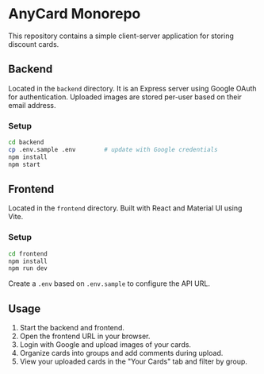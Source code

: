 # AnyCard Monorepo

This repository contains a simple client-server application for storing discount cards.

## Backend
Located in the `backend` directory. It is an Express server using Google OAuth for authentication. Uploaded images are stored per-user based on their email address.

### Setup
```bash
cd backend
cp .env.sample .env        # update with Google credentials
npm install
npm start
```

## Frontend
Located in the `frontend` directory. Built with React and Material UI using Vite.

### Setup
```bash
cd frontend
npm install
npm run dev
```

Create a `.env` based on `.env.sample` to configure the API URL.

## Usage
1. Start the backend and frontend.
2. Open the frontend URL in your browser.
3. Login with Google and upload images of your cards.
4. Organize cards into groups and add comments during upload.
5. View your uploaded cards in the "Your Cards" tab and filter by group.
